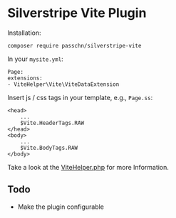 # Silverstripe Vite Plugin

Installation:

```
composer require passchn/silverstripe-vite
```

In your `mysite.yml`:

```
Page:
extensions:
- ViteHelper\Vite\ViteDataExtension
```

Insert js / css tags in your template, e.g., `Page.ss`:

```
<head>
    ...
    $Vite.HeaderTags.RAW
</head>
<body>
    ...
    $Vite.BodyTags.RAW
</body>
```
Take a look at the [ViteHelper.php](https://github.com/passchn/silverstripe-vite/blob/master/src/Vite/ViteHelper.php) for more Information. 
## Todo

* Make the plugin configurable 
